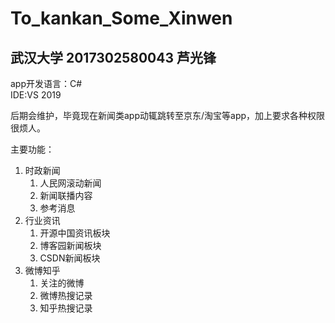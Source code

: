 # To_kankan_Some_Xinwen  
## 武汉大学 2017302580043 芦光锋  

app开发语言：C#  
IDE:VS 2019  
  
后期会维护，毕竟现在新闻类app动辄跳转至京东/淘宝等app，加上要求各种权限很烦人。  
  
主要功能：  
1. 时政新闻  
	1. 人民网滚动新闻
	2. 新闻联播内容
	3. 参考消息
2. 行业资讯  
	1. 开源中国资讯板块
	2. 博客园新闻板块
	3. CSDN新闻板块
3. 微博知乎  
	1. 关注的微博
	2. 微博热搜记录
	3. 知乎热搜记录
